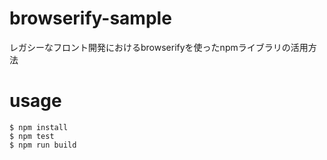 # browserify-sample
レガシーなフロント開発におけるbrowserifyを使ったnpmライブラリの活用方法

# usage
```
$ npm install
$ npm test
$ npm run build
```